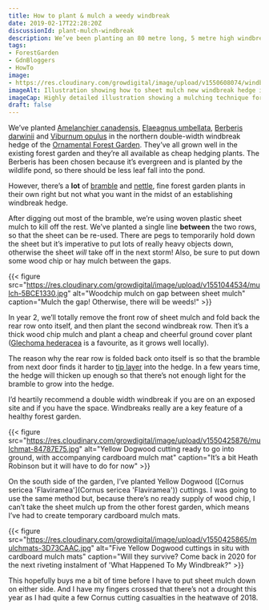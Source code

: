 ```yaml
---
title: How to plant & mulch a weedy windbreak
date: 2019-02-17T22:28:20Z
discussionId: plant-mulch-windbreak
description: We’ve been planting an 80 metre long, 5 metre high windbreak on the northern boundary of the Ornamental Forest Garden. If you’re doing something similar, you may find these notes handy.
tags: 
- ForestGarden
- GdnBloggers
- HowTo
image: 
- https://res.cloudinary.com/growdigital/image/upload/v1550608074/windbreak-illustration-190217.png
imageAlt: Illustration showing how to sheet mulch new windbreak hedge in weedy area
imageCap: Highly detailed illustration showing a mulching technique for a windbreak in a weedy spot
draft: false
---
```


We’ve planted [Amelanchier canadensis](https://pfaf.org/user/plant.aspx?latinname=Amelanchier+canadensis), [Elaeagnus umbellata](https://pfaf.org/user/plant.aspx?latinname=Elaeagnus+Umbellata), [Berberis darwinii](https://pfaf.org/user/plant.aspx?latinname=Berberis+darwinii) and [Viburnum opulus](https://pfaf.org/user/plant.aspx?latinname=Viburnum+opulus) in the northern double-width windbreak hedge of the [Ornamental Forest Garden](https://www.forestgarden.wales/blog/introducing-ornamental-maintenance-free-forest-garden/). They’ve all grown well in the existing forest garden and they’re all available as cheap hedging plants. The Berberis has been chosen because it’s evergreen and is planted by the wildlife pond, so there should be less leaf fall into the pond.

However, there’s a **lot** of [bramble](https://pfaf.org/user/plant.aspx?latinname=Rubus+fruticosus) and [nettle](https://pfaf.org/user/plant.aspx?latinname=Urtica+dioica), fine forest garden plants in their own right but not what you want in the midst of an establishing windbreak hedge.

After digging out most of the bramble, we’re using woven plastic sheet mulch to kill off the rest. We’ve planted a single line **between** the two rows, so that the sheet can be re-used. There are pegs to temporarily hold down the sheet but it’s imperative to put lots of really heavy objects down, otherwise the sheet _will_ take off in the next storm! Also, be sure to put down some wood chip or hay mulch between the gaps.

{{< figure src="https://res.cloudinary.com/growdigital/image/upload/v1551044534/mulch-5BCE1330.jpg" alt="Woodchip mulch on gap between sheet mulch" caption="Mulch the gap! Otherwise, there will be weeds!" >}}

In year 2, we’ll totally remove the front row of sheet mulch and fold back the rear row onto itself, and then plant the second windbreak row. Then it’s a thick wood chip mulch and plant a cheap and cheerful ground cover plant ([Glechoma hederacea](https://pfaf.org/user/plant.aspx?latinname=Glechoma+hederacea) is a favourite, as it grows well locally). 

The reason why the rear row is folded back onto itself is so that the bramble from next door finds it harder to [tip layer](https://www.rhs.org.uk/advice/profile?PID=358) into the hedge. In a few years time, the hedge will thicken up enough so that there’s not enough light for the bramble to grow into the hedge. 

I’d heartily recommend a double width windbreak if you are on an exposed site and if you have the space. Windbreaks really are a key feature of a healthy forest garden.

{{< figure src="https://res.cloudinary.com/growdigital/image/upload/v1550425876/mulchmat-84787E75.jpg" alt="Yellow Dogwood cutting ready to go into ground, with accompanying cardboard mulch mat" caption="It’s a bit Heath Robinson but it will have to do for now" >}}

On the south side of the garden, I’ve planted Yellow Dogwood ([Cornus sericea 'Flaviramea'](Cornus sericea 'Flaviramea')) cuttings. I was going to use the same method but, because there’s no ready supply of wood chip, I can’t take the sheet mulch up from the other forest garden, which means I’ve had to create temporary cardboard mulch mats.

{{< figure src="https://res.cloudinary.com/growdigital/image/upload/v1550425865/mulchmats-3D73CAAC.jpg" alt="Five Yellow Dogwood cuttings in situ with cardboard mulch mats" caption="Will they survive? Come back in 2020 for the next riveting instalment of 'What Happened To My Windbreak?" >}}

This hopefully buys me a bit of time before I have to put sheet mulch down on either side. And I have my fingers crossed that there’s not a drought this year as I had quite a few Cornus cutting casualties in the heatwave of 2018. 


